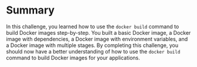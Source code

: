 # Summary

In this challenge, you learned how to use the `docker build` command to build Docker images step-by-step. You built a basic Docker image, a Docker image with dependencies, a Docker image with environment variables, and a Docker image with multiple stages. By completing this challenge, you should now have a better understanding of how to use the `docker build` command to build Docker images for your applications.
